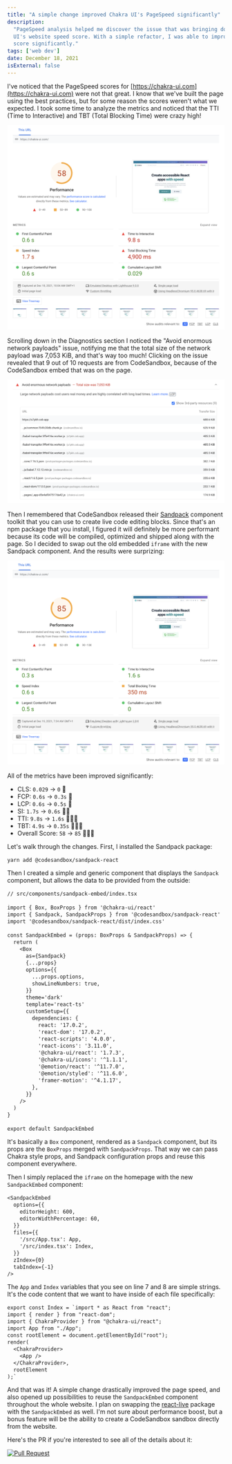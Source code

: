 ```yaml
---
title: "A simple change improved Chakra UI's PageSpeed significantly"
description:
  "PageSpeed analysis helped me discover the issue that was bringing down Chakra
  UI's website speed score. With a simple refactor, I was able to improve the
  score significantly."
tags: ['web dev']
date: December 18, 2021
isExternal: false
---
```


I've noticed that the PageSpeed scores for
[https://chakra-ui.com](https://chakra-ui.com) were not that great. I know that
we've built the page using the best practices, but for some reason the scores
weren't what we expected. I took some time to analyze the metrics and noticed
that the TTI (Time to Interactive) and TBT (Total Blocking Time) were crazy
high!

![Chakra UI's Old PageSpeed Metrics](./old-metrics.png)

Scrolling down in the Diagnostics section I noticed the "Avoid enormous network
payloads" issue, notifying me that the total size of the network payload was
7,053 KiB, and that's way too much! Clicking on the issue revealed that 9 out of
10 requests are from CodeSandbox, because of the CodeSandbox embed that was on
the page.

![The enormous network payloads list](./network-payloads.png)

Then I remembered that CodeSandbox released their
[Sandpack](https://sandpack.codesandbox.io/) component toolkit that you can use
to create live code editing blocks. Since that's an npm package that you
install, I figured it will definitely be more performant because its code will
be compiled, optimized and shipped along with the page. So I decided to swap out
the old embedded `iframe` with the new Sandpack component. And the results were
surprizing:

![Improved PageSpeed Metrics](./new-metrics.png)

All of the metrics have been improved significantly:

- CLS: `0.029` -> `0` 🚀
- FCP: `0.6s` -> `0.3s` 🚀
- LCP: `0.6s` -> `0.5s` 🚀
- SI: `1.7s` -> `0.6s` 🚀🚀
- TTI: `9.8s` -> `1.6s` 🚀🚀🚀
- TBT: `4.9s` -> `0.35s` 🚀🚀🚀
- Overall Score: `58` -> `85` 🚀🚀🚀

Let's walk through the changes. First, I installed the Sandpack package:

```shell
yarn add @codesandbox/sandpack-react
```

Then I created a simple and generic component that displays the `Sandpack`
component, but allows the data to be provided from the outside:

```tsx
// src/components/sandpack-embed/index.tsx

import { Box, BoxProps } from '@chakra-ui/react'
import { Sandpack, SandpackProps } from '@codesandbox/sandpack-react'
import '@codesandbox/sandpack-react/dist/index.css'

const SandpackEmbed = (props: BoxProps & SandpackProps) => {
  return (
    <Box
      as={Sandpack}
      {...props}
      options={{
        ...props.options,
        showLineNumbers: true,
      }}
      theme='dark'
      template='react-ts'
      customSetup={{
        dependencies: {
          react: '17.0.2',
          'react-dom': '17.0.2',
          'react-scripts': '4.0.0',
          'react-icons': '3.11.0',
          '@chakra-ui/react': '1.7.3',
          '@chakra-ui/icons': '^1.1.1',
          '@emotion/react': '^11.7.0',
          '@emotion/styled': '^11.6.0',
          'framer-motion': '^4.1.17',
        },
      }}
    />
  )
}

export default SandpackEmbed
```

It's basically a `Box` component, rendered as a `Sandpack` component, but its
props are the `BoxProps` merged with `SandpackProps`. That way we can pass
Chakra style props, and Sandpack configuration props and reuse this component
everywhere.

Then I simply replaced the `iframe` on the homepage with the new `SandpackEmbed`
component:

```tsx
<SandpackEmbed
  options={{
    editorHeight: 600,
    editorWidthPercentage: 60,
  }}
  files={{
    '/src/App.tsx': App,
    '/src/index.tsx': Index,
  }}
  zIndex={0}
  tabIndex={-1}
/>
```

The `App` and `Index` variables that you see on line 7 and 8 are simple strings.
It's the code content that we want to have inside of each file specifically:

```tsx
export const Index = `import * as React from "react";
import { render } from "react-dom";
import { ChakraProvider } from "@chakra-ui/react";
import App from "./App";
const rootElement = document.getElementById("root");
render(
  <ChakraProvider>
    <App />
  </ChakraProvider>,
  rootElement
);`
```

And that was it! A simple change drastically improved the page speed, and also
opened up possibilities to reuse the `SandpackEmbed` component throughout the
whole website. I plan on swapping the
[react-live](https://www.npmjs.com/package/react-live) package with the
`SandpackEmbed` as well. I'm not sure about performance boost, but a bonus
feature will be the ability to create a CodeSandbox sandbox directly from the
website.

Here's the PR if you're interested to see all of the details about it:

[![Pull Request](https://opengraph.githubassets.com/f4a95bd3aa5113a1f599f5a810edeb16b885f3364b0443dc3c34a02c3290a5d8/chakra-ui/chakra-ui-docs/pull/154)](https://github.com/chakra-ui/chakra-ui-docs/pull/154)
